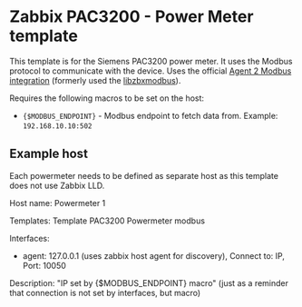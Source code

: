 # Zabbix PAC3200 - Power Meter template

This template is for the Siemens PAC3200 power meter. It uses the Modbus protocol to communicate with the device. Uses the official [Agent 2 Modbus integration](https://www.zabbix.com/integrations/modbus) (formerly used the [libzbxmodbus](https://github.com/v-zhuravlev/libzbxmodbus)).

Requires the following macros to be set on the host:

- `{$MODBUS_ENDPOINT}` - Modbus endpoint to fetch data from. Example: `192.168.10.10:502`

## Example host

Each powermeter needs to be defined as separate host as this template does not use Zabbix LLD.

Host name: Powermeter 1

Templates: Template PAC3200 Powermeter modbus

Interfaces:

  - agent: 127.0.0.1 (uses zabbix host agent for discovery), Connect to: IP, Port: 10050

Description: "IP set by {$MODBUS_ENDPOINT} macro" (just as a reminder that connection is not set by interfaces, but macro)
